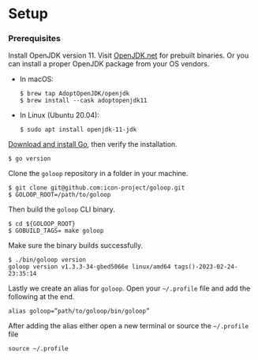 # Setup

### Prerequisites

Install OpenJDK version 11. Visit [OpenJDK.net](http://openjdk.java.net) for prebuilt binaries. Or you can install a proper OpenJDK package from your OS vendors.

* In macOS:

    ```
    $ brew tap AdoptOpenJDK/openjdk
    $ brew install --cask adoptopenjdk11
    ```

* In Linux (Ubuntu 20.04):

    ```
    $ sudo apt install openjdk-11-jdk
    ```
    
[Download and install Go](https://go.dev/doc/install), then verify the installation.

```
$ go version
```

Clone the `goloop` repository in a folder in your machine.

```
$ git clone git@github.com:icon-project/goloop.git
$ GOLOOP_ROOT=/path/to/goloop
```

Then build the `goloop` CLI binary.

```
$ cd ${GOLOOP_ROOT}
$ GOBUILD_TAGS= make goloop
```

Make sure the binary builds successfully.

```
$ ./bin/goloop version
goloop version v1.3.3-34-gbed5066e linux/amd64 tags()-2023-02-24-23:35:14
```

Lastly we create an alias for `goloop`. Open your `~/.profile` file and add the following at the end.

```
alias goloop=”path/to/goloop/bin/goloop”
```

After adding the alias either open a new terminal or source the `~/.profile` file
```
source ~/.profile
```

